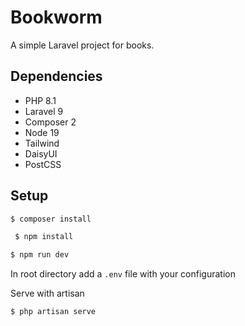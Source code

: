 # Bookworm
A simple Laravel project for books.

## Dependencies
- PHP 8.1
- Laravel 9
- Composer 2
- Node 19
- Tailwind
- DaisyUI
- PostCSS

## Setup

```bash
$ composer install
```

```bash
 $ npm install
```

```bash
$ npm run dev
```

In root directory add a ``.env`` file with your configuration

Serve with artisan

```bash
$ php artisan serve
```

